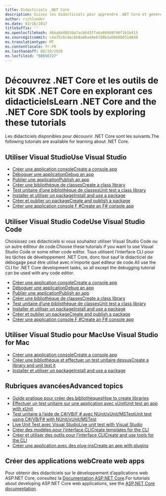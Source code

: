 ```yaml
---
title: Didacticiels .NET Core
description: Suivez les didacticiels pour apprendre .NET Core et générer des applications et des bibliothèques sur Mac, Linux et Windows.
author: richlander
ms.date: 03/16/2017
titleSuffix: ''
ms.openlocfilehash: 4bba8d48b3da7acb643ffa6a08468f40f1b1b415
ms.sourcegitcommit: c4a15c6c4ecbb8a46ad4e67d9b3ab9b8b031d849
ms.translationtype: MT
ms.contentlocale: fr-FR
ms.lasthandoff: 08/20/2020
ms.locfileid: "88656727"
---
```

# <a name="learn-net-core-and-the-net-core-sdk-tools-by-exploring-these-tutorials"></a><span data-ttu-id="84901-103">Découvrez .NET Core et les outils de kit SDK .NET Core en explorant ces didacticiels</span><span class="sxs-lookup"><span data-stu-id="84901-103">Learn .NET Core and the .NET Core SDK tools by exploring these tutorials</span></span>

<span data-ttu-id="84901-104">Les didacticiels disponibles pour découvrir .NET Core sont les suivants.</span><span class="sxs-lookup"><span data-stu-id="84901-104">The following tutorials are available for learning about .NET Core.</span></span>

## <a name="use-visual-studio"></a><span data-ttu-id="84901-105">Utiliser Visual Studio</span><span class="sxs-lookup"><span data-stu-id="84901-105">Use Visual Studio</span></span>

- [<span data-ttu-id="84901-106">Créer une application console</span><span class="sxs-lookup"><span data-stu-id="84901-106">Create a console app</span></span>](with-visual-studio.md)
- [<span data-ttu-id="84901-107">Déboguer une application</span><span class="sxs-lookup"><span data-stu-id="84901-107">Debug an app</span></span>](debugging-with-visual-studio.md)
- [<span data-ttu-id="84901-108">Publier une application</span><span class="sxs-lookup"><span data-stu-id="84901-108">Publish an app</span></span>](publishing-with-visual-studio.md)
- [<span data-ttu-id="84901-109">Créer une bibliothèque de classes</span><span class="sxs-lookup"><span data-stu-id="84901-109">Create a class library</span></span>](library-with-visual-studio.md)
- [<span data-ttu-id="84901-110">Test unitaire d’une bibliothèque de classes</span><span class="sxs-lookup"><span data-stu-id="84901-110">Unit test a class library</span></span>](testing-library-with-visual-studio.md)
- [<span data-ttu-id="84901-111">Installer et utiliser un package</span><span class="sxs-lookup"><span data-stu-id="84901-111">Install and use a package</span></span>](/nuget/quickstart/install-and-use-a-package-in-visual-studio)
- [<span data-ttu-id="84901-112">Créer et publier un package</span><span class="sxs-lookup"><span data-stu-id="84901-112">Create and publish a package</span></span>](/nuget/quickstart/create-and-publish-a-package-using-visual-studio)
- [<span data-ttu-id="84901-113">Créer une application console F #</span><span class="sxs-lookup"><span data-stu-id="84901-113">Create an F# console app</span></span>](../../fsharp/get-started/get-started-visual-studio.md)

## <a name="use-visual-studio-code"></a><span data-ttu-id="84901-114">Utiliser Visual Studio Code</span><span class="sxs-lookup"><span data-stu-id="84901-114">Use Visual Studio Code</span></span>

<span data-ttu-id="84901-115">Choisissez ces didacticiels si vous souhaitez utiliser Visual Studio Code ou un autre éditeur de code.</span><span class="sxs-lookup"><span data-stu-id="84901-115">Choose these tutorials if you want to use Visual Studio Code or some other code editor.</span></span> <span data-ttu-id="84901-116">Tous utilisent l’interface CLI pour les tâches de développement .NET Core, donc tout sauf le didacticiel de débogage peut être utilisé avec n’importe quel éditeur de code.</span><span class="sxs-lookup"><span data-stu-id="84901-116">All use the CLI for .NET Core development tasks, so all except the debugging tutorial can be used with any code editor.</span></span>

- [<span data-ttu-id="84901-117">Créer une application console</span><span class="sxs-lookup"><span data-stu-id="84901-117">Create a console app</span></span>](with-visual-studio-code.md)
- [<span data-ttu-id="84901-118">Déboguer une application</span><span class="sxs-lookup"><span data-stu-id="84901-118">Debug an app</span></span>](debugging-with-visual-studio-code.md)
- [<span data-ttu-id="84901-119">Publier une application</span><span class="sxs-lookup"><span data-stu-id="84901-119">Publish an app</span></span>](publishing-with-visual-studio-code.md)
- [<span data-ttu-id="84901-120">Créer une bibliothèque de classes</span><span class="sxs-lookup"><span data-stu-id="84901-120">Create a class library</span></span>](library-with-visual-studio-code.md)
- [<span data-ttu-id="84901-121">Test unitaire d’une bibliothèque de classes</span><span class="sxs-lookup"><span data-stu-id="84901-121">Unit test a class library</span></span>](testing-library-with-visual-studio-code.md)
- [<span data-ttu-id="84901-122">Installer et utiliser un package</span><span class="sxs-lookup"><span data-stu-id="84901-122">Install and use a package</span></span>](/nuget/quickstart/install-and-use-a-package-using-the-dotnet-cli)
- [<span data-ttu-id="84901-123">Créer et publier un package</span><span class="sxs-lookup"><span data-stu-id="84901-123">Create and publish a package</span></span>](/nuget/quickstart/create-and-publish-a-package-using-the-dotnet-cli)
- [<span data-ttu-id="84901-124">Créer une application console F #</span><span class="sxs-lookup"><span data-stu-id="84901-124">Create an F# console app</span></span>](../../fsharp/get-started/get-started-vscode.md)

## <a name="use-visual-studio-for-mac"></a><span data-ttu-id="84901-125">Utiliser Visual Studio pour Mac</span><span class="sxs-lookup"><span data-stu-id="84901-125">Use Visual Studio for Mac</span></span>

- [<span data-ttu-id="84901-126">Créer une application console</span><span class="sxs-lookup"><span data-stu-id="84901-126">Create a console app</span></span>](with-visual-studio-mac.md)
- [<span data-ttu-id="84901-127">Créer une bibliothèque et effectuer un test unitaire dessus</span><span class="sxs-lookup"><span data-stu-id="84901-127">Create a library and unit test it</span></span>](library-with-visual-studio-mac.md)
- [<span data-ttu-id="84901-128">Installer et utiliser un package</span><span class="sxs-lookup"><span data-stu-id="84901-128">Install and use a package</span></span>](/nuget/quickstart/install-and-use-a-package-in-visual-studio-mac)

## <a name="advanced-topics"></a><span data-ttu-id="84901-129">Rubriques avancées</span><span class="sxs-lookup"><span data-stu-id="84901-129">Advanced topics</span></span>

- [<span data-ttu-id="84901-130">Guide pratique pour créer des bibliothèques</span><span class="sxs-lookup"><span data-stu-id="84901-130">How to create libraries</span></span>](libraries.md)
- [<span data-ttu-id="84901-131">Effectuer un test unitaire sur une application avec xUnit</span><span class="sxs-lookup"><span data-stu-id="84901-131">Unit test an app with xUnit</span></span>](testing-with-cli.md)
- [<span data-ttu-id="84901-132">Test unitaire à l’aide de C#/VB/F # avec NUnit/xUnit/MSTest</span><span class="sxs-lookup"><span data-stu-id="84901-132">Unit test using C#/VB/F# with NUnit/xUnit/MSTest</span></span>](../testing/index.md)
- [<span data-ttu-id="84901-133">Live Unit Test avec Visual Studio</span><span class="sxs-lookup"><span data-stu-id="84901-133">Live unit test with Visual Studio</span></span>](/visualstudio/test/live-unit-testing-start)
- [<span data-ttu-id="84901-134">Créer des modèles pour l’interface CLI</span><span class="sxs-lookup"><span data-stu-id="84901-134">Create templates for the CLI</span></span>](cli-templates-create-item-template.md)
- [<span data-ttu-id="84901-135">Créer et utiliser des outils pour l’interface CLI</span><span class="sxs-lookup"><span data-stu-id="84901-135">Create and use tools for the CLI</span></span>](../tools/global-tools-how-to-create.md)
- [<span data-ttu-id="84901-136">Créer une application avec des plug-ins</span><span class="sxs-lookup"><span data-stu-id="84901-136">Create an app with plugins</span></span>](creating-app-with-plugin-support.md)

## <a name="create-web-apps"></a><span data-ttu-id="84901-137">Créer des applications web</span><span class="sxs-lookup"><span data-stu-id="84901-137">Create web apps</span></span>

<span data-ttu-id="84901-138">Pour obtenir des didacticiels sur le développement d’applications web ASP.NET Core, consultez la [Documentation ASP.NET Core](/aspnet/core/).</span><span class="sxs-lookup"><span data-stu-id="84901-138">For tutorials about developing ASP.NET Core web applications, see the [ASP.NET Core documentation](/aspnet/core/).</span></span>
